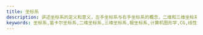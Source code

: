 ```yaml
---
title: 坐标系
description: 讲述坐标系的定义和意义，左手坐标系与右手坐标系的概念，二维和三维坐标系的概念，笛卡尔坐标系与极坐标系的概念。
keywords: 坐标系,笛卡尔坐标系,二维坐标系,三维坐标系,极坐标系,计算机图形学,CG,线性代数
---
```

